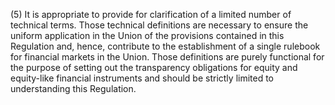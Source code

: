 (5) It is appropriate to provide for clarification of a limited number of technical terms. Those technical definitions are necessary to ensure the uniform application in the Union of the provisions contained in this Regulation and, hence, contribute to the establishment of a single rulebook for financial markets in the Union. Those definitions are purely functional for the purpose of setting out the transparency obligations for equity and equity-like financial instruments and should be strictly limited to understanding this Regulation.